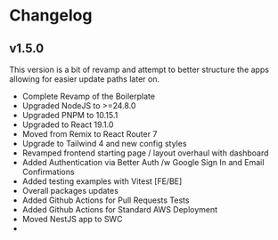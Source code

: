 # Changelog

## v1.5.0

This version is a bit of revamp and attempt to better structure the apps allowing for easier update paths later on.

- Complete Revamp of the Boilerplate
- Upgraded NodeJS to >=24.8.0
- Upgraded PNPM to 10.15.1
- Upgraded to React 19.1.0
- Moved from Remix to React Router 7
- Upgrade to Tailwind 4 and new config styles
- Revamped frontend starting page / layout overhaul with dashboard
- Added Authentication via Better Auth /w Google Sign In and Email Confirmations
- Added testing examples with Vitest [FE/BE]
- Overall packages updates
- Added Github Actions for Pull Requests Tests
- Added Github Actions for Standard AWS Deployment
- Moved NestJS app to SWC
- 
